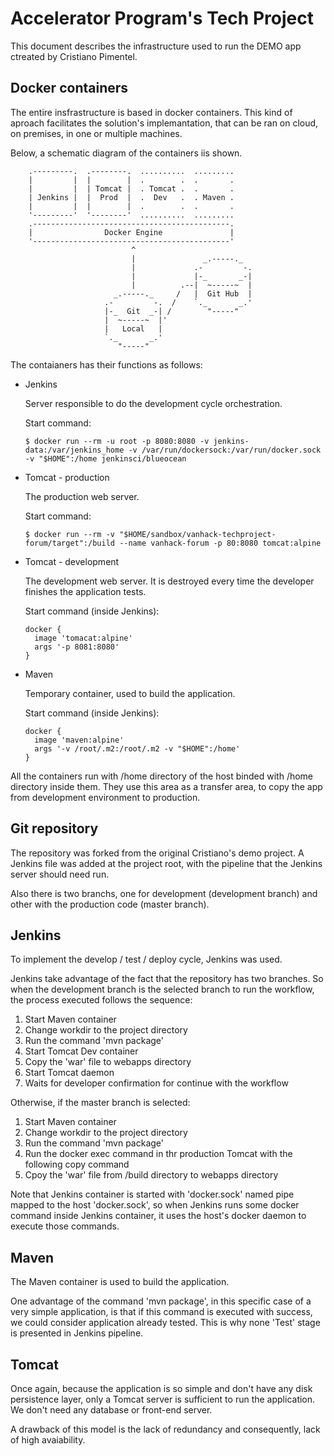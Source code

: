 # Accelerator Program's Tech Project

This document describes the infrastructure used to run the DEMO app ctreated by Cristiano Pimentel.

## Docker containers

The entire insfrastructure is based in docker containers. This kind of aproach facilitates the solution's implemantation, that can be ran on cloud, on premises, in one or multiple machines.

Below, a schematic diagram of the containers iis shown.

        .---------.  .--------.  ..........  .........
        |         |  |        |  .        .  .       .
        |         |  | Tomcat |  . Tomcat .  .       .
        | Jenkins |  |  Prod  |  .  Dev   .  . Maven .
        |         |  |        |  .        .  .       .
        '---------'  '--------'  ..........  .........
        .--------------------------------------------.
        |                Docker Engine               |
        '--------------------------------------------'
                               ^
                               |               _.-----._  
                               |             .-         -.
                               |             |-_       _-|
                               |          .--|  ~-----~  |
                           _.-----._     /   |  Git Hub  |
                         .-         -.  /    `._       _.'
                         |-_  Git  _-| /        "-----"   
                         |  ~-----~  |'
                         |   Local   |
                         `._       _.'
                            "-----"   


The contaianers has their functions as follows:

* Jenkins

  Server responsible to do the development cycle orchestration.
  
  Start command:
  
      $ docker run --rm -u root -p 8080:8080 -v jenkins-data:/var/jenkins_home -v /var/run/dockersock:/var/run/docker.sock -v "$HOME":/home jenkinsci/blueocean
  
* Tomcat - production
 
  The production web server.
  
  Start command:
  
      $ docker run --rm -v "$HOME/sandbox/vanhack-techproject-forum/target":/build --name vanhack-forum -p 80:8080 tomcat:alpine
  
* Tomcat - development

  The development web server. It is destroyed every time the developer finishes the application tests.
  
  Start command (inside Jenkins):
  
      docker {
        image 'tomacat:alpine'
        args '-p 8081:8080'
      }
  
* Maven

  Temporary container, used to build the application.
  
  Start command (inside Jenkins):
  
      docker {
        image 'maven:alpine'
        args '-v /root/.m2:/root/.m2 -v "$HOME":/home'
      }

All the containers run with /home directory of the host binded with /home directory inside them. They use this area as a transfer area, to copy the app from development environment to production.

## Git repository

The repository was forked from the original Cristiano's demo project. A Jenkins file was added at the project root, with the pipeline that the Jenkins server should need run.

Also there is two branchs, one for development (development branch) and other with the production code (master branch).

## Jenkins
To implement the develop / test / deploy cycle, Jenkins was used.

Jenkins take advantage of the fact that the repository has two branches. So when the development branch is the selected branch to run the workflow, the process executed follows the sequence:

1. Start Maven container
1. Change workdir to the project directory
1. Run the command 'mvn package'
1. Start Tomcat Dev container
1. Copy the 'war' file to webapps directory
1. Start Tomcat daemon
1. Waits for developer confirmation for continue with the workflow

Otherwise, if the master branch is selected:

1. Start Maven container
1. Change workdir to the project directory
1. Run the command 'mvn package'
1. Run the docker exec command in thr production Tomcat with the following copy command
1. Cpoy the 'war' file from /build directory to webapps directory

Note that Jenkins container is started with 'docker.sock' named pipe mapped to the host 'docker.sock', so when Jenkins runs some docker command inside Jenkins container, it uses the host's docker daemon to execute those commands.

## Maven

The Maven container is used to build the application. 

One advantage of the command 'mvn package', in this specific case of a very simple application, is that if this command is executed with success, we could consider application already tested. This is why none 'Test' stage is presented in Jenkins pipeline.

## Tomcat

Once again, because the application is so simple and don't have any disk persistence layer, only a Tomcat server is sufficient to run the application. We don't need any database or front-end server.

A drawback of this model is the lack of redundancy and consequently, lack of high avaiability.
